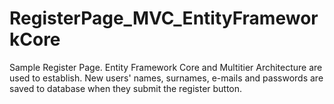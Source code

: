 # RegisterPage_MVC_EntityFrameworkCore
Sample Register Page. Entity Framework Core and Multitier Architecture are used to establish.
New users' names, surnames, e-mails and passwords are saved to database when they submit the register button.
